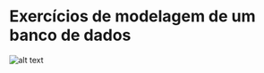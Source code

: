 # Exercícios de modelagem de um banco de dados


![alt text](https://uploaddeimagens.com.br/images/003/965/908/full/image-db.png?1659394168)
